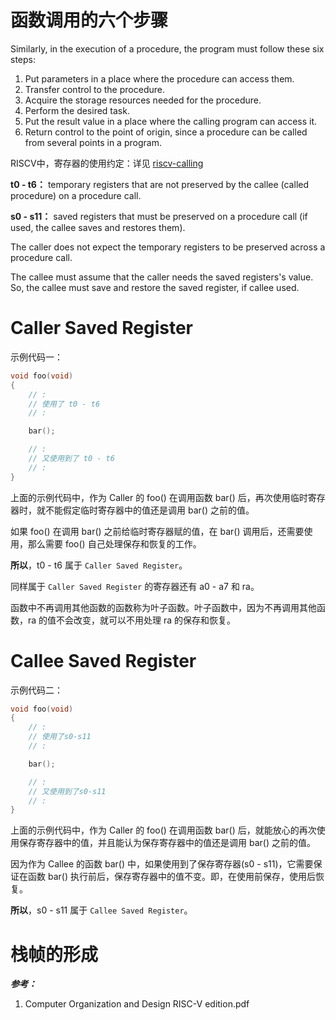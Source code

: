 # 函数调用的六个步骤

Similarly, in the execution of a procedure, the program must follow these six steps:
1. Put parameters in a place where the procedure can access them.
2. Transfer control to the procedure.
3. Acquire the storage resources needed for the procedure.
4. Perform the desired task.
5. Put the result value in a place where the calling program can access it.
6. Return control to the point of origin, since a procedure can be called from several points in a program.


RISCV中，寄存器的使用约定：详见 [riscv-calling](01-docs/riscv-calling.pdf)

**t0 - t6：** temporary registers that are not preserved by the callee (called procedure) on a procedure call.

**s0 - s11：** saved registers that must be preserved on a procedure call (if used, the callee saves and restores them).

The caller does not expect the temporary registers to be preserved across a procedure call.

The callee must assume that the caller needs the saved registers's value.  So, the callee must save and restore the saved register, if callee used.

# Caller Saved Register

示例代码一：
```C
void foo(void)
{
	// :
	// 使用了 t0 - t6
	// :

	bar();

	// :
	// 又使用到了 t0 - t6
	// :
}
```

上面的示例代码中，作为 Caller 的 foo() 在调用函数 bar() 后，再次使用临时寄存器时，就不能假定临时寄存器中的值还是调用 bar() 之前的值。

如果 foo() 在调用 bar() 之前给临时寄存器赋的值，在 bar() 调用后，还需要使用，那么需要 foo() 自己处理保存和恢复的工作。

**所以**，t0 - t6 属于 `Caller Saved Register`。

同样属于 `Caller Saved Register` 的寄存器还有 a0 - a7 和 ra。

函数中不再调用其他函数的函数称为叶子函数。叶子函数中，因为不再调用其他函数，ra 的值不会改变，就可以不用处理 ra 的保存和恢复。

# Callee Saved Register

示例代码二：
```C
void foo(void)
{
	// :
	// 使用了s0-s11
	// :

	bar();

	// :
	// 又使用到了s0-s11
	// :
}
```

上面的示例代码中，作为 Caller 的 foo() 在调用函数 bar() 后，就能放心的再次使用保存寄存器中的值，并且能认为保存寄存器中的值还是调用 bar() 之前的值。

因为作为 Callee 的函数 bar() 中，如果使用到了保存寄存器(s0 - s11)，它需要保证在函数 bar() 执行前后，保存寄存器中的值不变。即，在使用前保存，使用后恢复。

**所以**，s0 - s11 属于 `Callee Saved Register`。



# 栈帧的形成






***参考：***
1. Computer Organization and Design RISC-V edition.pdf